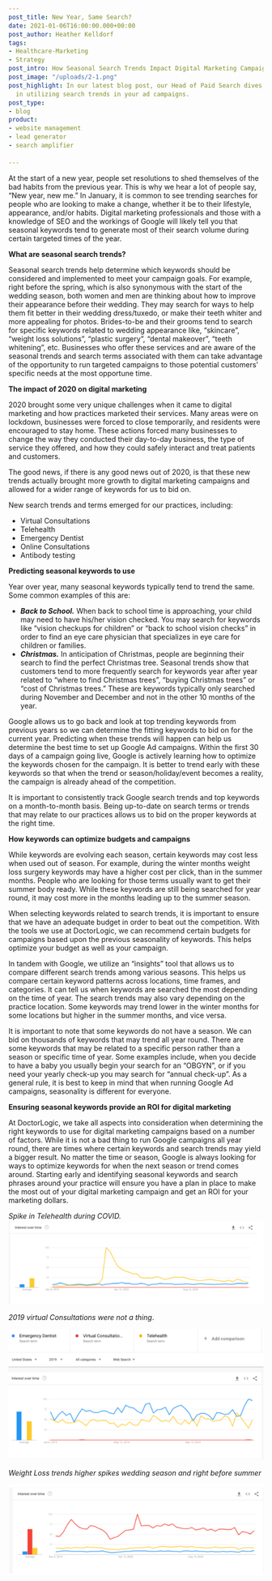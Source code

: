 ```yaml
---
post_title: New Year, Same Search?
date: 2021-01-06T16:00:00.000+00:00
post_author: Heather Kelldorf
tags:
- Healthcare-Marketing
- Strategy
post_intro: How Seasonal Search Trends Impact Digital Marketing Campaigns.
post_image: "/uploads/2-1.png"
post_highlight: In our latest blog post, our Head of Paid Search dives into the value
  in utilizing search trends in your ad campaigns.
post_type:
- blog
product:
- website management
- lead generator
- search amplifier

---
```

At the start of a new year, people set resolutions to shed themselves of the bad habits from the previous year. This is why we hear a lot of people say, “New year, new me.” In January, it is common to see trending searches for people who are looking to make a change, whether it be to their lifestyle, appearance, and/or habits. Digital marketing professionals and those with a knowledge of SEO and the workings of Google will likely tell you that seasonal keywords tend to generate most of their search volume during certain targeted times of the year.

**What are seasonal search trends?**

Seasonal search trends help determine which keywords should be considered and implemented to meet your campaign goals. For example, right before the spring, which is also synonymous with the start of the wedding season, both women and men are thinking about how to improve their appearance before their wedding. They may search for ways to help them fit better in their wedding dress/tuxedo, or make their teeth whiter and more appealing for photos. Brides-to-be and their grooms tend to search for specific keywords related to wedding appearance like, “skincare”, “weight loss solutions”, “plastic surgery”, “dental makeover”, “teeth whitening”, etc. Businesses who offer these services and are aware of the seasonal trends and search terms associated with them can take advantage of the opportunity to run targeted campaigns to those potential customers’ specific needs at the most opportune time.

**The impact of 2020 on digital marketing**

2020 brought some very unique challenges when it came to digital marketing and how practices marketed their services. Many areas were on lockdown, businesses were forced to close temporarily, and residents were encouraged to stay home. These actions forced many businesses to change the way they conducted their day-to-day business, the type of service they offered, and how they could safely interact and treat patients and customers.

The good news, if there is any good news out of 2020, is that these new trends actually brought more growth to digital marketing campaigns and allowed for a wider range of keywords for us to bid on.

New search trends and terms emerged for our practices, including:

* Virtual Consultations
* Telehealth
* Emergency Dentist
* Online Consultations
* Antibody testing

**Predicting seasonal keywords to use**

Year over year, many seasonal keywords typically tend to trend the same. Some common examples of this are:

* **_Back to School._** When back to school time is approaching, your child may need to have his/her vision checked. You may search for keywords like “vision checkups for children” or “back to school vision checks” in order to find an eye care physician that specializes in eye care for children or families.
* **_Christmas._** In anticipation of Christmas, people are beginning their search to find the perfect Christmas tree. Seasonal trends show that customers tend to more frequently search for keywords year after year related to “where to find Christmas trees”, “buying Christmas trees” or “cost of Christmas trees.” These are keywords typically only searched during November and December and not in the other 10 months of the year.

Google allows us to go back and look at top trending keywords from previous years so we can determine the fitting keywords to bid on for the current year. Predicting when these trends will happen can help us determine the best time to set up Google Ad campaigns. Within the first 30 days of a campaign going live, Google is actively learning how to optimize the keywords chosen for the campaign. It is better to trend early with these keywords so that when the trend or season/holiday/event becomes a reality, the campaign is already ahead of the competition.

It is important to consistently track Google search trends and top keywords on a month-to-month basis. Being up-to-date on search terms or trends that may relate to our practices allows us to bid on the proper keywords at the right time.

**How keywords can optimize budgets and campaigns**

While keywords are evolving each season, certain keywords may cost less when used out of season. For example, during the winter months weight loss surgery keywords may have a higher cost per click, than in the summer months. People who are looking for those terms usually want to get their summer body ready. While these keywords are still being searched for year round, it may cost more in the months leading up to the summer season.

When selecting keywords related to search trends, it is important to ensure that we have an adequate budget in order to beat out the competition. With the tools we use at DoctorLogic, we can recommend certain budgets for campaigns based upon the previous seasonality of keywords. This helps optimize your budget as well as your campaign.

In tandem with Google, we utilize an “insights” tool that allows us to compare different search trends among various seasons. This helps us compare certain keyword patterns across locations, time frames, and categories. It can tell us when keywords are searched the most depending on the time of year. The search trends may also vary depending on the practice location. Some keywords may trend lower in the winter months for some locations but higher in the summer months, and vice versa.

It is important to note that some keywords do not have a season. We can bid on thousands of keywords that may trend all year round. There are some keywords that may be related to a specific person rather than a season or specific time of year. Some examples include, when you decide to have a baby you usually begin your search for an “OBGYN”, or if you need your yearly check-up you may search for “annual check-up”. As a general rule, it is best to keep in mind that when running Google Ad campaigns, seasonality is different for everyone.

**Ensuring seasonal keywords provide an ROI for digital marketing**

At DoctorLogic, we take all aspects into consideration when determining the right keywords to use for digital marketing campaigns based on a number of factors. While it is not a bad thing to run Google campaigns all year round, there are times where certain keywords and search trends may yield a bigger result. No matter the time or season, Google is always looking for ways to optimize keywords for when the next season or trend comes around. Starting early and identifying seasonal keywords and search phrases around your practice will ensure you have a plan in place to make the most out of your digital marketing campaign and get an ROI for your marketing dollars.

_Spike in Telehealth during COVID._  
![](/uploads/interest-over-time-1.PNG)

_2019 virtual Consultations were not a thing_.

![](/uploads/interest-over-time-2.PNG)

_Weight Loss trends higher spikes wedding season and right before summer_

![](/uploads/interest-over-time-3.PNG)